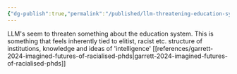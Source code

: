 ```yaml
---
{"dg-publish":true,"permalink":"/published/llm-threatening-education-systems-status-quo/","noteIcon":""}
---
```


LLM's seem to threaten something about the education system. This is something that feels inherently tied to elitist, racist etc. structure of institutions, knowledge and ideas of 'intelligence' [[references/garrett-2024-imagined-futures-of-racialised-phds\|garrett-2024-imagined-futures-of-racialised-phds]]